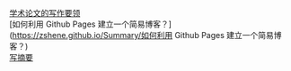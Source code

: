 
[学术论文的写作要领](https://zshene.github.io/Summary/学术论文的写作要领)<br>
[如何利用 Github Pages 建立一个简易博客？](https://zshene.github.io/Summary/如何利用 Github Pages 建立一个简易博客？)<br>
[写摘要](https://zshene.github.io/Summary/写摘要)<br>
